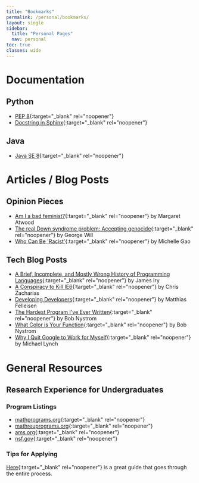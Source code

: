 ```yaml
---
title: "Bookmarks"
permalink: /personal/bookmarks/
layout: single
sidebar:
  title: "Personal Pages"
  nav: personal
toc: true
classes: wide
---
```


# Documentation
## Python
- [PEP 8](https://www.python.org/dev/peps/pep-0008/){:target="_blank" rel="noopener"}
- [Docstring in Sphinx](https://sphinx-rtd-tutorial.readthedocs.io/en/latest/docstrings.html){:target="_blank" rel="noopener"}

## Java
- [Java SE 8](https://docs.oracle.com/javase/8/docs/api/overview-summary.html){:target="_blank" rel="noopener"}

# Articles / Blog Posts

## Opinion Pieces
- [Am I a bad feminist?](https://www.theglobeandmail.com/opinion/am-i-a-bad-feminist/article37591823/){:target="_blank" rel="noopener"} by Margaret Atwood
- [The real Down syndrome problem: Accepting genocide](https://www.washingtonpost.com/opinions/whats-the-real-down-syndrome-problem-the-genocide/2018/03/14/3c4f8ab8-26ee-11e8-b79d-f3d931db7f68_story.html){:target="_blank" rel="noopener"} by George Will
- [Who Can Be 'Racist'](https://www.thecrimson.com/column/between-the-lines/article/2018/8/10/gao-who-can-be-racist/){:target="_blank" rel="noopener"} by Michelle Gao

## Tech Blog Posts
- [A Brief, Incomplete, and Mostly Wrong History of Programming Languages](https://james-iry.blogspot.com/2009/05/brief-incomplete-and-mostly-wrong.html){:target="_blank" rel="noopener"} by James Iry
- [A Conspiracy to Kill IE6](https://blog.chriszacharias.com/a-conspiracy-to-kill-ie6){:target="_blank" rel="noopener"} by Chris Zacharias
- [Developing Developers](https://felleisen.org/matthias/Thoughts/Developing_Developers.html){:target="_blank" rel="noopener"} by Matthias Felleisen
- [The Hardest Program I've Ever Written](https://journal.stuffwithstuff.com/2015/09/08/the-hardest-program-ive-ever-written/){:target="_blank" rel="noopener"} by Bob Nystrom
- [What Color is Your Function](https://journal.stuffwithstuff.com/2015/02/01/what-color-is-your-function/){:target="_blank" rel="noopener"} by Bob Nystrom
- [Why I Quit Google to Work for Myself](https://mtlynch.io/why-i-quit-google/){:target="_blank" rel="noopener"} by Michael Lynch

# General Resources
## Research Experience for Undergraduates
### Program Listings
- [mathprograms.org](https://www.mathprograms.org/db?joblist){:target="_blank" rel="noopener"}
- [mathreuprograms.org](https://www.mathreuprograms.org/){:target="_blank" rel="noopener"}
- [ams.org](http://www.ams.org/opportunities/){:target="_blank" rel="noopener"}
- [nsf.gov](https://www.nsf.gov/crssprgm/reu/list_result.jsp?unitid=5044&showItems=All){:target="_blank" rel="noopener"}

### Tips for Applying
[Here](https://web.math.princeton.edu/~lji/reus/){:target="_blank" rel="noopener"} is a great guide that goes through the entire process.
